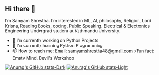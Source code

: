 ## Hi there 👋
I’m Samyam Shrestha. I’m interested in ML, AI, philosophy, Religion, Lord Krisna, Reading Books, coding, Public Speaking. 
Electrical & Electronics Engineering Undergrad student at Kathmandu University.
- 🔭 I’m currently working on Python Projects
- 🌱 I’m currently learning Python Programming
- 📫 How to reach me:
     Email: samyamshrestha48@gmail.com
⚡Fun fact: Empty Mind, Devil's Workshop


[![Anurag's GitHub stats-Dark](https://github-readme-stats.vercel.app/api?username=SamyamCodes&show_icons=true&theme=dark#gh-dark-mode-only)](https://github.com/anuraghazra/github-readme-stats#gh-dark-mode-only)
[![Anurag's GitHub stats-Light](https://github-readme-stats.vercel.app/api?username=SamyamCodes&show_icons=true&theme=default#gh-light-mode-only)](https://github.com/anuraghazra/github-readme-stats#gh-light-mode-only)
<!--
**SamyamCodes/SamyamCodes** is a ✨ _special_ ✨ repository because its `README.md` (this file) appears on your GitHub profile.

Here are some ideas to get you started:

- 🔭 I’m currently working on ...
- 🌱 I’m currently learning ...
- 👯 I’m looking to collaborate on ...
- 🤔 I’m looking for help with ...
- 💬 Ask me about ...
- 📫 How to reach me: ...
- 😄 Pronouns: ...
- ⚡ Fun fact: ...
-->
